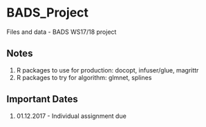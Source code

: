 # BADS_Project

Files and data - BADS WS17/18 project

## Notes

1. R packages to use for production: docopt, infuser/glue, magrittr
2. R packages to try for algorithm: glmnet, splines

## Important Dates

1. 01.12.2017 - Individual assignment due
